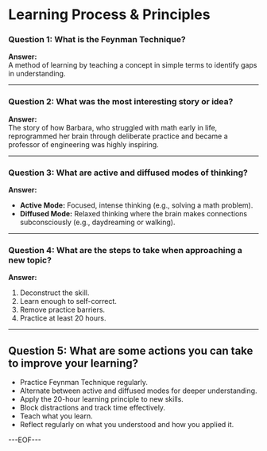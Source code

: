 # Learning Process & Principles


###  Question 1: What is the Feynman Technique?  
**Answer:**  
A method of learning by teaching a concept in simple terms to identify gaps in understanding.

---

###  Question 2: What was the most interesting story or idea?  
**Answer:**  
The story of how Barbara, who struggled with math early in life, reprogrammed her brain through deliberate practice and became a professor of engineering was highly inspiring.

---

###  Question 3: What are active and diffused modes of thinking?  
**Answer:**  
- **Active Mode:** Focused, intense thinking (e.g., solving a math problem).  
- **Diffused Mode:** Relaxed thinking where the brain makes connections subconsciously (e.g., daydreaming or walking).

---

###  Question 4: What are the steps to take when approaching a new topic?
**Answer:**
1. Deconstruct the skill.
2. Learn enough to self-correct.
3. Remove practice barriers.
4. Practice at least 20 hours.

---

##  Question 5: What are some actions you can take to improve your learning?

- Practice Feynman Technique regularly.
- Alternate between active and diffused modes for deeper understanding.
- Apply the 20-hour learning principle to new skills.
- Block distractions and track time effectively.
- Teach what you learn.
- Reflect regularly on what you understood and how you applied it.

---EOF---
